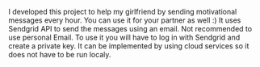 I developed this project to help my girlfriend by sending motivational messages every hour. You can use it for your partner as well :)
It uses Sendgrid API to send the messages using an email. Not recommended to use personal Email. To use it you will have to log in with Sendgrid and create a private key. 
It can be implemented by using cloud services so it does not have to be run localy.

